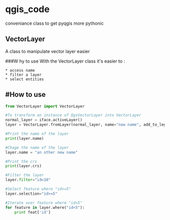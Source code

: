 # qgis_code
conveniance class to get pyqgis more pythonic

## VectorLayer
A class to manipulate vector layer easier

###W hy to use
With the VectorLayer class it's easier to :

	* access name
	* filter a layer
	* select entities


## #How to use
```python
from VectorLayer import VectorLayer

#To transform an instance of QgsVectorLayer into VectorLayer
normal_layer = iface.activeLayer()
layer = VectorLayer.fromLayer(normal_layer, name="new name", add_to_legend=True)

#Print the name of the layer
print(layer.name)

#Chage the name of the layer
layer.name = "an other new name"

#Print the crs
print(layer.crs)

#Filter the layer
layer.filter="id<10"

#Select feature where "id>=5"
layer.selection="id>=5"

#Iterate over feature where "id<5"
for feature in layer.where("id<5"):
	print feat['id']
```


